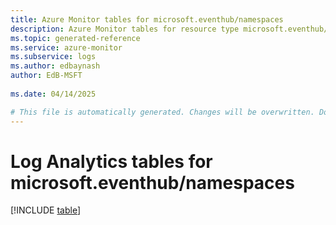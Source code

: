 ```yaml
---
title: Azure Monitor tables for microsoft.eventhub/namespaces
description: Azure Monitor tables for resource type microsoft.eventhub/namespaces
ms.topic: generated-reference
ms.service: azure-monitor
ms.subservice: logs
ms.author: edbaynash
author: EdB-MSFT
   
ms.date: 04/14/2025

# This file is automatically generated. Changes will be overwritten. Do not change this file directly.
---
```


# Log Analytics tables for microsoft.eventhub/namespaces  

[!INCLUDE [table](~/reusable-content/ce-skilling/azure/includes/azure-monitor/reference/tables/microsoft-eventhub_namespaces-include.md)]

